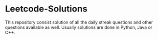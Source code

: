 # Leetcode-Solutions
This repository consist solution of all the daily streak questions and other questions available as well. Usually solutions are done in Python, Java or C++.
